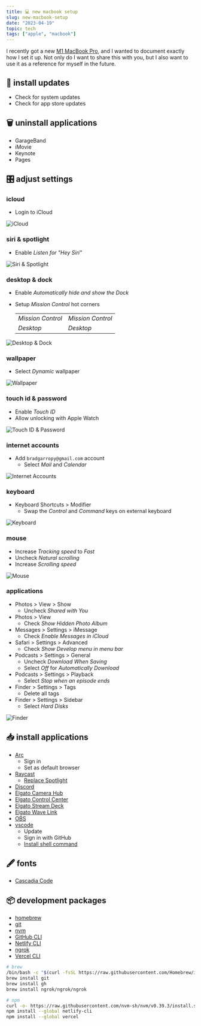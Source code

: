 ```yaml
---
title: 💻 new macbook setup
slug: new-macbook-setup
date: "2023-04-19"
topic: tech
tags: ["apple", "macbook"]
---
```


I recently got a new [M1 MacBook Pro][macbook-pro], and I wanted to document exactly how I set it up. Not only do I want to share this with you, but I also want to use it as a reference for myself in the future.

## 🔺 install updates

-   Check for system updates
-   Check for app store updates

## 🗑️ uninstall applications

-   GarageBand
-   iMovie
-   Keynote
-   Pages

## 🎛️ adjust settings

### icloud

-   Login to iCloud

![iCloud][icloud]

### siri & spotlight

-   Enable _Listen for "Hey Siri"_

![Siri & Spotlight][siri-and-spotlight]

### desktop & dock

-   Enable _Automatically hide and show the Dock_
-   Setup _Mission Control_ hot corners

    |                   |                   |
    | ----------------- | ----------------- |
    | _Mission Control_ | _Mission Control_ |
    | _Desktop_         | _Desktop_         |

![Desktop & Dock][desktop-and-dock]

### wallpaper

-   Select _Dynamic_ wallpaper

![Wallpaper][wallpaper]

### touch id & password

-   Enable _Touch ID_
-   Allow unlocking with Apple Watch

![Touch ID & Password][touch-id-and-password]

### internet accounts

-   Add `bradgarropy@gmail.com` account
    -   Select _Mail_ and _Calendar_

![Internet Accounts][internet-accounts]

### keyboard

-   Keyboard Shortcuts > Modifier
    -   Swap the _Control_ and _Command_ keys on external keyboard

![Keyboard][keyboard]

### mouse

-   Increase _Tracking speed_ to _Fast_
-   Uncheck _Natural scrolling_
-   Increase _Scrolling speed_

![Mouse][mouse]

### applications

-   Photos > View > Show
    -   Uncheck _Shared with You_
-   Photos > View
    -   Check _Show Hidden Photo Album_
-   Messages > Settings > iMessage
    -   Check _Enable Messages in iCloud_
-   Safari > Settings > Advanced
    -   Check _Show Develop menu in menu bar_
-   Podcasts > Settings > General
    -   Uncheck _Download When Saving_
    -   Select _Off_ for _Automatically Download_
-   Podcasts > Settings > Playback
    -   Select _Stop when an episode ends_
-   Finder > Settings > Tags
    -   Delete all tags
-   Finder > Settings > Sidebar
    -   Select _Hard Disks_

![Finder][finder]

## 📥 install applications

-   [Arc][arc]
    -   Sign in
    -   Set as default browser
-   [Raycast][raycast]
    -   [Replace Spotlight][raycast-hotkey]
-   [Discord][discord]
-   [Elgato Camera Hub][elgato]
-   [Elgato Control Center][elgato]
-   [Elgato Stream Deck][elgato]
-   [Elgato Wave Link][elgato]
-   [OBS][obs]
-   [vscode][vscode]
    -   Update
    -   Sign in with GitHub
    -   [Install shell command][vscode-cli]

## 🖋️ fonts

-   [Cascadia Code][cascadia-code]

## 📦 development packages

-   [homebrew][homebrew]
-   [git][git]
-   [nvm][nvm]
-   [GitHub CLI][github-cli]
-   [Netlify CLI][netlify-cli]
-   [ngrok][ngrok]
-   [Vercel CLI][vercel-cli]

```zsh
# brew
/bin/bash -c "$(curl -fsSL https://raw.githubusercontent.com/Homebrew/install/HEAD/install.sh)"
brew install git
brew install gh
brew install ngrok/ngrok/ngrok

# npm
curl -o- https://raw.githubusercontent.com/nvm-sh/nvm/v0.39.3/install.sh | bash
npm install --global netlify-cli
npm install --global vercel
```

[macbook-pro]: https://www.apple.com/macbook-pro
[arc]: https://arc.net/download
[raycast]: https://www.raycast.com
[raycast-hotkey]: https://manual.raycast.com/hotkey
[vscode]: https://code.visualstudio.com/download
[discord]: https://discord.com/download
[obs]: https://obsproject.com/download
[elgato]: https://www.elgato.com/en/downloads
[homebrew]: https://brew.sh
[git]: https://git-scm.com
[nvm]: https://github.com/nvm-sh/nvm
[vercel-cli]: https://vercel.com/docs/cli
[github-cli]: https://cli.github.com
[netlify-cli]: https://www.netlify.com/products/cli
[ngrok]: https://ngrok.com
[vscode-cli]: https://code.visualstudio.com/docs/setup/mac#_launching-from-the-command-line
[icloud]: https://res.cloudinary.com/bradgarropy/image/upload/bradgarropy.com/posts/icloud.png
[siri-and-spotlight]: https://res.cloudinary.com/bradgarropy/image/upload/bradgarropy.com/posts/siri-and-spotlight.png
[desktop-and-dock]: https://res.cloudinary.com/bradgarropy/image/upload/bradgarropy.com/posts/desktop-and-dock.png
[wallpaper]: https://res.cloudinary.com/bradgarropy/image/upload/bradgarropy.com/posts/wallpaper.png
[touch-id-and-password]: https://res.cloudinary.com/bradgarropy/image/upload/bradgarropy.com/posts/touch-id-and-password.png
[internet-accounts]: https://res.cloudinary.com/bradgarropy/image/upload/bradgarropy.com/posts/internet-accounts.png
[keyboard]: https://res.cloudinary.com/bradgarropy/image/upload/bradgarropy.com/posts/keyboard.png
[mouse]: https://res.cloudinary.com/bradgarropy/image/upload/bradgarropy.com/posts/mouse.png
[finder]: https://res.cloudinary.com/bradgarropy/image/upload/bradgarropy.com/posts/finder.png
[cascadia-code]: https://github.com/microsoft/cascadia-code
